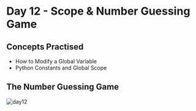 # Day 12 - Scope & Number Guessing Game
## Concepts Practised
- How to Modify a Global Variable
- Python Constants and Global Scope
## The Number Guessing Game
![day12](https://user-images.githubusercontent.com/79554351/188335355-3dcc187f-ccb6-4a38-90fe-a3b241b4f0c0.gif)
